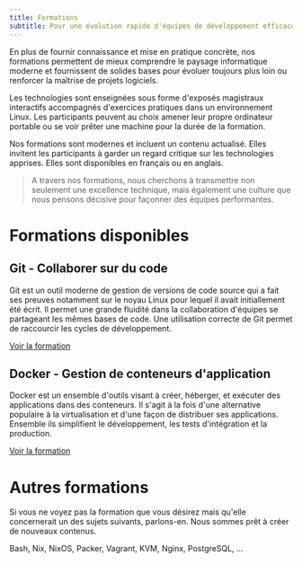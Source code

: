 ```yaml
---
title: Formations
subtitle: Pour une évolution rapide d'équipes de développement efficaces
---
```



En plus de fournir connaissance et mise en pratique concrète, nos formations
permettent de mieux comprendre le paysage informatique moderne et fournissent
de solides bases pour évoluer toujours plus loin ou renforcer la maîtrise de
projets logiciels.

Les technologies sont enseignées sous forme d'exposés magistraux interactifs
accompagnés d'exercices pratiques dans un environnement Linux. Les participants
peuvent au choix amener leur propre ordinateur portable ou se voir prêter une
machine pour la durée de la formation.

Nos formations sont modernes et incluent un contenu actualisé. Elles invitent
les participants à garder un regard critique sur les technologies apprises.
Elles sont disponibles en français ou en anglais.

> A travers nos formations, nous cherchons à transmettre non seulement une
> excellence technique, mais également une culture que nous pensons décisive pour
> façonner des équipes performantes.


# Formations disponibles

## Git - Collaborer sur du code

Git est un outil moderne de gestion de versions de code source qui a fait ses
preuves notamment sur le noyau Linux pour lequel il avait initiallement été
écrit. Il permet une grande fluidité dans la collaboration d'équipes se
partageant les mêmes bases de code. Une utilisation correcte de Git permet de
raccourcir les cycles de développement.

[Voir la formation](git.html)


## Docker - Gestion de conteneurs d'application

Docker est un ensemble d'outils visant à créer, héberger, et exécuter des
applications dans des conteneurs. Il s'agit à la fois d'une alternative
populaire à la virtualisation et d'une façon de distribuer ses applications.
Ensemble ils simplifient le développement, les tests d'intégration et la
production.

[Voir la formation](docker.html)


# Autres formations

Si vous ne voyez pas la formation que vous désirez mais qu'elle concernerait un
des sujets suivants, parlons-en. Nous sommes prêt à créer de nouveaux contenus.

Bash, Nix, NixOS, Packer, Vagrant, KVM, Nginx, PostgreSQL, ...
